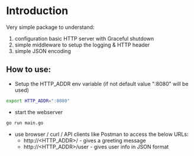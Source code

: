 # Introduction

Very simple package to understand:
1. configuration basic HTTP server with Graceful shutdown
2. simple middleware to setup the logging & HTTP header
3. simple JSON encoding

## How to use:

- Setup the HTTP_ADDR env variable (if not default value ":8080" will be used)
```bash
export HTTP_ADDR=":8080"
```

- start the webserver
```bash
go run main.go
```

- use browser / curl / API clients like Postman to access the below URLs:
  - http://<HTTP_ADDR>/ - gives a greeting message
  - http://<HTTP_ADDR>/user - gives user info in JSON format